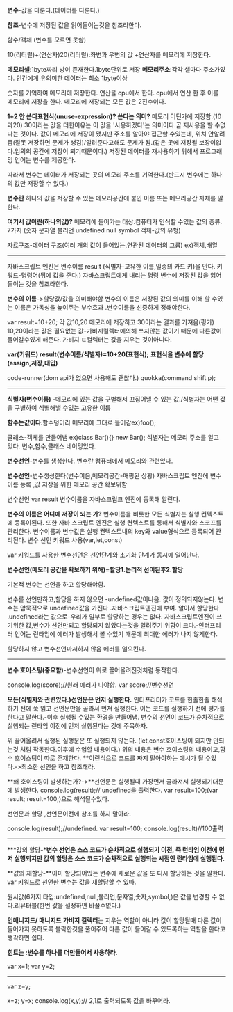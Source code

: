 **변수**-값을 다룬다.(데이터를 다룬다.)

**참조**-변수에 저장된 값을 읽어들이는것을 참조라한다.

함수/객체 (변수를 모르면 못함)

10(리터럴)+(연산자)20(리터럴):좌변과 우변의 값 +연산자를 메모리에 저장한다.

**메모리셀**:1byte짜리 방이 존재한다.1byte단위로 저장
**메모리주소**:각각 셀마다 주소가있다.
인간에게 유의미한 데이터는 최소 1byte이상

숫자를 기억하여 메모리에 저장한다. 연산을 cpu에서 한다. cpu에서 연산 한 후 이를 메모리에 저장을 한다.
메모리에 저장되는 모든 값은 2진수이다.

**1+2 안 쓴다표현식(unuse-expression)? 쓴다는 의미?** 메모리 어딘가에 저장함.(10과20) 30이라는 값을 더한이유는 이 값을 '사용하겠다'는 의미이다.곧 재사용을 할 수없다는 것이다.  값이 메모리에 저장이 됐지만 주소를 알아야 접근할 수있는데,
위치 안알려줌(잘못 저장하면 문제가 생김)/알려준다고해도 문제가 됨.(같은 곳에 저장될 보장이없다.임의의 공간에 저장이 되기때문이다.) 저장된 데이터를 재사용하기 위해서 프로그래밍 언어는 변수를 제공한다.

따라서 변수는 데이터가 저장되는 곳의 메모리 주소를 기억한다.(반드시 변수에는 하나의 값만 저장할 수 있다.)

**변수란** 하나의 값을 저장할 수 있는 메모리공간에 붙인 이름 또는 메모리공간 자체를 말한다.

**여기서 값이란(하나의값)?** 메모리에 들어가는 대상.컴퓨터가 인식할 수있는 값의 종류. 7가지 (숫자 문자열 불리언 undefined null symbol 객체-값의 유형)

자료구조-데이터 구조(여러 개의 값이 들어있는,연관된 데이터의 그룹) ex)객체,배열



-------------------------------------

자바스크립트 엔진은 변수이름 result (식별자-고유한 이름,일종의 카드 키)을 안다.
키워드-명령어(뒤에 값을 준다.) 자바스크립트에게 내리는 명령
변수에 저장된 값을 읽어들이는 것을 참조라한다.

**변수의 이름**->할당값/값을 의미해야함
변수의 이름은 저장된 값의 의미를 이해 할 수있는 이름은 가독성을 높여주는 부수효과 .변수이름을 신중하게 정해야한다.

var result=10+20; 각 값10,20 메모리에 저장하고 30이라는 결과를 가져옴(평가)
10,20이라는 값은 필요없는 값-가비지컬렉터에의해 쓰지않는 값이기 때문에 다른값이 들어갈수있게 해준다. 가비지 ㅌ컬렉터는 값을 지우는 것이아니다.

**var(키워드) result(변수이름/식별자)=10+20(표현식);**
**표현식을 변수에 할당(assign,저장,대입)**

code-runner(dom api가 없으면 사용해도 괜찮다.)
quokka(command shift p);

-------------------------------------

**식별자(변수이름)** -메모리에 있는 값을 구별해서 끄집어낼 수  있는 값./식별자는 어떤 값을 구별하여 식별해낼 수있는 고유한 이름

**함수는값이다**.함수덩어리 메모리에 그대로 들어감ex)foo();

클래스-객체를 만들어냄 ex)class Bar(){} new Bar();
식별자는 메모리 주소를 알고 있다.
변수,함수,클래스 네이밍있다.

**변수선언**-변수를 생성한다.
변수란 컴퓨터에서 메모리와 관련있다.

**변수선언**-변수생성한다(변수이음,메모리공간-매핑된 상황) 자바스크립트 엔진에 변수이름 등록 ,값 저장을 위한 메모리 공간 확보위함

변수선언 var result 변수이름을 자바스크립크 엔진에 등록해 알린다.

**변수의 이름은 어디에 저장이 되는 가?**  변수이름을 비롯한 모든 식별자는 실행 컨텍스트에 등록이된다. 또한 자바 스크립트 엔진은 실행 컨텍스트를 통해서 식별자와 스코프를 관리한다. 변수이름과  변수값은 실행 컨텍스트내의 key와  value형식으로 등록되어 관리된다.
변수 선언 키워드 사용(var,let,const)

var 키워드를 사용한 변수선언은 선언단계와 초기화 단계가 동시에 일어난다.

**변수선언(메모리 공간을 확보하기 위해)=할당1.논리적 선이된후2.할당**

기본적 변수는 선언을 하고 할당해야함.

변수를 선언만하고,할당을 하지 않으면 -undefined값이나옴. 값이 정의되지않는다. 변수는 암묵적으로 undefined값을 가진다 .자바스크립트엔진에 부여. 알아서 할당한다 .undefined라는 값으로-우리가 일부로 할당하는 경우는 없다. 자바스크립트엔진이 쓰기위한 값,변수가 선언만되고 할당되지 않았다는것을 알려주기 위함이 크다.-인터프리터 언어는 런타임에 에러가 발생해서 볼 수있기 때문에 최대한 에러가 나지 않게한다.

 할당하지 않고 변수선언마저하지 않음 에러를 일으킨다.

-------------------------------------

**변수 호이스팅(중요함)**-변수선언이 위로 끌어올려진것처럼 동작한다.

console.log(score);//원래 에러가 나야함.
var score;//변수선언

**모든(식별자와 관련있다.)선언문은 먼저 실행한다.**
인터프리터가 코드를 한줄한줄 해석하기 전에 쭉 읽고 선언문만을 골라서 먼저 실행한다. 이는 코드를 실행하기 전에 평가를 한다고 말한다.-이후 실행될 수있는 환경을 만들어냄.
변수의 선언이 코드가 순차적으로 실행되는 런타임 이전에 먼저 실행된다는 것에 주목하자.

위 끌어올려서 실행된 실행문은 또 실행되지 않는다.
(let,const호이스팅이 되지만 안되는것 처럼 작동한다.이후에 수업할 내용이다.)
위의 내용은 변수 호이스팅의 내용이고,함수 호이스팅이 따로 존재한다.
**이런식으로 코드를 짜지 말아야하는 예시가 될 수있다.->최소한 선언을 하고 참조해라.

**왜 호이스팅이 발생하는가?->**선언문은 실행될때 가장먼저 골라져서 실행되기대문에 발생한다.
console.log(result);// undefined을 출력한다.
var result=100;(var result;
                                 result=100;)으로 해석될수있다.

선언문과 할당 ,선언문이전에 참조를 하지 말아라.

console.log(result);//undefined.
var result=100;
console.log(result)//100출력

-------------------------------------

***값의 할당-***변수 선언은 소스 코드가 순차적으로 실행되기 이전, 즉 런타임 이전에 먼저 실행되지만 값의 할당은 소스 코드가 순차적으로 실행되는 시점인 런타임에 실행된다.**

**값의 재할당-**이미 할당되어있는 변수에 새로운 값을 또 디시 할당하는 것을 말한다.
var 키워드로 선언한 변수는 값을 재할당할 수 있따.

원시값(6가지 타입:undefined,null,불리언,문자열,숫자,symbol,)은 값을 변경할 수 없다.리뮤터블(한번 값을 설정하면 바꿀수없다.)

**언매니지드/ 매니지드**
**가비지 컬렉터**는 지우는 역할이 아니라 값이 할당될때 다른 값이 들어가지 못하도록 블락한것을 풀어주어 다른 값이 들어갈 수 있도록하는 역할을 한다고 생각하면 쉽다.

**힌트는 :변수를 하나를 더만들어서 사용하라.**

var x=1;
var y=2;

-----------

var z=y;

x=z;
y=x;
console.log(x,y);// 2,1로 출력되도록 값을 바꾸어라.